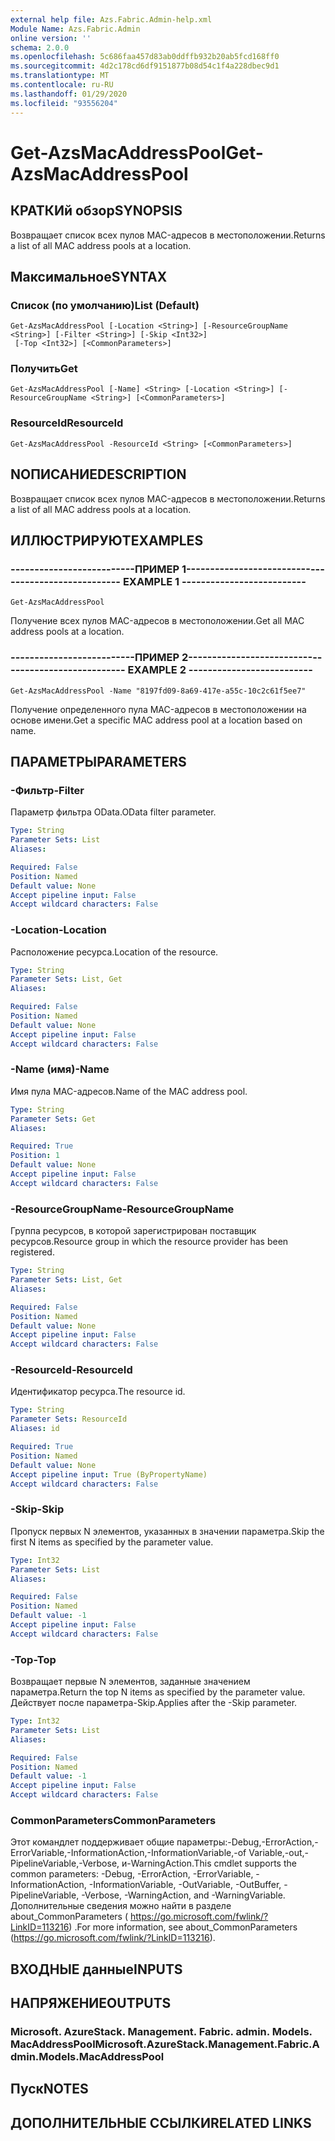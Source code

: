 ```yaml
---
external help file: Azs.Fabric.Admin-help.xml
Module Name: Azs.Fabric.Admin
online version: ''
schema: 2.0.0
ms.openlocfilehash: 5c686faa457d83ab0ddffb932b20ab5fcd168ff0
ms.sourcegitcommit: 4d2c178cd6df9151877b08d54c1f4a228dbec9d1
ms.translationtype: MT
ms.contentlocale: ru-RU
ms.lasthandoff: 01/29/2020
ms.locfileid: "93556204"
---
```

# <span data-ttu-id="ccd40-101">Get-AzsMacAddressPool</span><span class="sxs-lookup"><span data-stu-id="ccd40-101">Get-AzsMacAddressPool</span></span>

## <span data-ttu-id="ccd40-102">КРАТКИй обзор</span><span class="sxs-lookup"><span data-stu-id="ccd40-102">SYNOPSIS</span></span>
<span data-ttu-id="ccd40-103">Возвращает список всех пулов MAC-адресов в местоположении.</span><span class="sxs-lookup"><span data-stu-id="ccd40-103">Returns a list of all MAC address pools at a location.</span></span>

## <span data-ttu-id="ccd40-104">Максимальное</span><span class="sxs-lookup"><span data-stu-id="ccd40-104">SYNTAX</span></span>

### <span data-ttu-id="ccd40-105">Список (по умолчанию)</span><span class="sxs-lookup"><span data-stu-id="ccd40-105">List (Default)</span></span>
```
Get-AzsMacAddressPool [-Location <String>] [-ResourceGroupName <String>] [-Filter <String>] [-Skip <Int32>]
 [-Top <Int32>] [<CommonParameters>]
```

### <span data-ttu-id="ccd40-106">Получить</span><span class="sxs-lookup"><span data-stu-id="ccd40-106">Get</span></span>
```
Get-AzsMacAddressPool [-Name] <String> [-Location <String>] [-ResourceGroupName <String>] [<CommonParameters>]
```

### <span data-ttu-id="ccd40-107">ResourceId</span><span class="sxs-lookup"><span data-stu-id="ccd40-107">ResourceId</span></span>
```
Get-AzsMacAddressPool -ResourceId <String> [<CommonParameters>]
```

## <span data-ttu-id="ccd40-108">NОПИСАНИЕ</span><span class="sxs-lookup"><span data-stu-id="ccd40-108">DESCRIPTION</span></span>
<span data-ttu-id="ccd40-109">Возвращает список всех пулов MAC-адресов в местоположении.</span><span class="sxs-lookup"><span data-stu-id="ccd40-109">Returns a list of all MAC address pools at a location.</span></span>

## <span data-ttu-id="ccd40-110">ИЛЛЮСТРИРУЮТ</span><span class="sxs-lookup"><span data-stu-id="ccd40-110">EXAMPLES</span></span>

### <span data-ttu-id="ccd40-111">--------------------------ПРИМЕР 1--------------------------</span><span class="sxs-lookup"><span data-stu-id="ccd40-111">-------------------------- EXAMPLE 1 --------------------------</span></span>
```
Get-AzsMacAddressPool
```

<span data-ttu-id="ccd40-112">Получение всех пулов MAC-адресов в местоположении.</span><span class="sxs-lookup"><span data-stu-id="ccd40-112">Get all MAC address pools at a location.</span></span>

### <span data-ttu-id="ccd40-113">--------------------------ПРИМЕР 2--------------------------</span><span class="sxs-lookup"><span data-stu-id="ccd40-113">-------------------------- EXAMPLE 2 --------------------------</span></span>
```
Get-AzsMacAddressPool -Name "8197fd09-8a69-417e-a55c-10c2c61f5ee7"
```

<span data-ttu-id="ccd40-114">Получение определенного пула MAC-адресов в местоположении на основе имени.</span><span class="sxs-lookup"><span data-stu-id="ccd40-114">Get a specific MAC address pool at a location based on name.</span></span>

## <span data-ttu-id="ccd40-115">ПАРАМЕТРЫ</span><span class="sxs-lookup"><span data-stu-id="ccd40-115">PARAMETERS</span></span>

### <span data-ttu-id="ccd40-116">-Фильтр</span><span class="sxs-lookup"><span data-stu-id="ccd40-116">-Filter</span></span>
<span data-ttu-id="ccd40-117">Параметр фильтра OData.</span><span class="sxs-lookup"><span data-stu-id="ccd40-117">OData filter parameter.</span></span>

```yaml
Type: String
Parameter Sets: List
Aliases: 

Required: False
Position: Named
Default value: None
Accept pipeline input: False
Accept wildcard characters: False
```

### <span data-ttu-id="ccd40-118">-Location</span><span class="sxs-lookup"><span data-stu-id="ccd40-118">-Location</span></span>
<span data-ttu-id="ccd40-119">Расположение ресурса.</span><span class="sxs-lookup"><span data-stu-id="ccd40-119">Location of the resource.</span></span>

```yaml
Type: String
Parameter Sets: List, Get
Aliases: 

Required: False
Position: Named
Default value: None
Accept pipeline input: False
Accept wildcard characters: False
```

### <span data-ttu-id="ccd40-120">-Name (имя)</span><span class="sxs-lookup"><span data-stu-id="ccd40-120">-Name</span></span>
<span data-ttu-id="ccd40-121">Имя пула MAC-адресов.</span><span class="sxs-lookup"><span data-stu-id="ccd40-121">Name of the MAC address pool.</span></span>

```yaml
Type: String
Parameter Sets: Get
Aliases: 

Required: True
Position: 1
Default value: None
Accept pipeline input: False
Accept wildcard characters: False
```

### <span data-ttu-id="ccd40-122">-ResourceGroupName</span><span class="sxs-lookup"><span data-stu-id="ccd40-122">-ResourceGroupName</span></span>
<span data-ttu-id="ccd40-123">Группа ресурсов, в которой зарегистрирован поставщик ресурсов.</span><span class="sxs-lookup"><span data-stu-id="ccd40-123">Resource group in which the resource provider has been registered.</span></span>

```yaml
Type: String
Parameter Sets: List, Get
Aliases: 

Required: False
Position: Named
Default value: None
Accept pipeline input: False
Accept wildcard characters: False
```

### <span data-ttu-id="ccd40-124">-ResourceId</span><span class="sxs-lookup"><span data-stu-id="ccd40-124">-ResourceId</span></span>
<span data-ttu-id="ccd40-125">Идентификатор ресурса.</span><span class="sxs-lookup"><span data-stu-id="ccd40-125">The resource id.</span></span>

```yaml
Type: String
Parameter Sets: ResourceId
Aliases: id

Required: True
Position: Named
Default value: None
Accept pipeline input: True (ByPropertyName)
Accept wildcard characters: False
```

### <span data-ttu-id="ccd40-126">-Skip</span><span class="sxs-lookup"><span data-stu-id="ccd40-126">-Skip</span></span>
<span data-ttu-id="ccd40-127">Пропуск первых N элементов, указанных в значении параметра.</span><span class="sxs-lookup"><span data-stu-id="ccd40-127">Skip the first N items as specified by the parameter value.</span></span>

```yaml
Type: Int32
Parameter Sets: List
Aliases: 

Required: False
Position: Named
Default value: -1
Accept pipeline input: False
Accept wildcard characters: False
```

### <span data-ttu-id="ccd40-128">-Top</span><span class="sxs-lookup"><span data-stu-id="ccd40-128">-Top</span></span>
<span data-ttu-id="ccd40-129">Возвращает первые N элементов, заданные значением параметра.</span><span class="sxs-lookup"><span data-stu-id="ccd40-129">Return the top N items as specified by the parameter value.</span></span>
<span data-ttu-id="ccd40-130">Действует после параметра-Skip.</span><span class="sxs-lookup"><span data-stu-id="ccd40-130">Applies after the -Skip parameter.</span></span>

```yaml
Type: Int32
Parameter Sets: List
Aliases: 

Required: False
Position: Named
Default value: -1
Accept pipeline input: False
Accept wildcard characters: False
```

### <span data-ttu-id="ccd40-131">CommonParameters</span><span class="sxs-lookup"><span data-stu-id="ccd40-131">CommonParameters</span></span>
<span data-ttu-id="ccd40-132">Этот командлет поддерживает общие параметры:-Debug,-ErrorAction,-ErrorVariable,-InformationAction,-InformationVariable,-of Variable,-out,-PipelineVariable,-Verbose, и-WarningAction.</span><span class="sxs-lookup"><span data-stu-id="ccd40-132">This cmdlet supports the common parameters: -Debug, -ErrorAction, -ErrorVariable, -InformationAction, -InformationVariable, -OutVariable, -OutBuffer, -PipelineVariable, -Verbose, -WarningAction, and -WarningVariable.</span></span> <span data-ttu-id="ccd40-133">Дополнительные сведения можно найти в разделе about_CommonParameters ( https://go.microsoft.com/fwlink/?LinkID=113216) .</span><span class="sxs-lookup"><span data-stu-id="ccd40-133">For more information, see about_CommonParameters (https://go.microsoft.com/fwlink/?LinkID=113216).</span></span>

## <span data-ttu-id="ccd40-134">ВХОДНЫЕ данные</span><span class="sxs-lookup"><span data-stu-id="ccd40-134">INPUTS</span></span>

## <span data-ttu-id="ccd40-135">НАПРЯЖЕНИЕ</span><span class="sxs-lookup"><span data-stu-id="ccd40-135">OUTPUTS</span></span>

### <span data-ttu-id="ccd40-136">Microsoft. AzureStack. Management. Fabric. admin. Models. MacAddressPool</span><span class="sxs-lookup"><span data-stu-id="ccd40-136">Microsoft.AzureStack.Management.Fabric.Admin.Models.MacAddressPool</span></span>

## <span data-ttu-id="ccd40-137">Пуск</span><span class="sxs-lookup"><span data-stu-id="ccd40-137">NOTES</span></span>

## <span data-ttu-id="ccd40-138">ДОПОЛНИТЕЛЬНЫЕ ССЫЛКИ</span><span class="sxs-lookup"><span data-stu-id="ccd40-138">RELATED LINKS</span></span>

